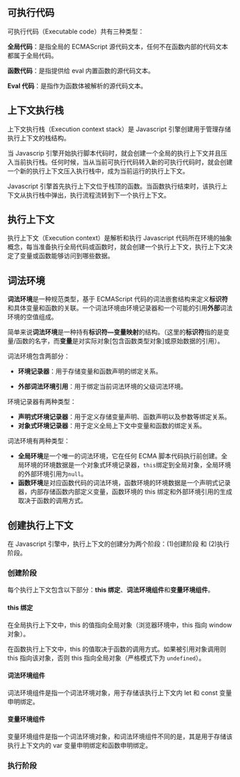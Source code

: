 ## 可执行代码

可执行代码（Executable code）共有三种类型：

**全局代码**：是指全局的 ECMAScript 源代码文本，任何不在函数内部的代码文本都属于全局代码。

**函数代码**：是指提供给 eval 内置函数的源代码文本。

**Eval 代码**：是指作为函数体被解析的源代码文本。

## 上下文执行栈

上下文执行栈（Execution context stack）是 Javascript 引擎创建用于管理存储执行上下文的栈结构。

当 Javascrip 引擎开始执行脚本代码时，就会创建一个全局的执行上下文并且压入当前执行栈。任何时候，当从当前可执行代码转入新的可执行代码时，就会创建一个新的执行上下文压入执行栈中，成为当前运行的执行上下文。

Javascript 引擎首先执行上下文位于栈顶的函数。当函数执行结束时，该执行上下文从执行栈中弹出，执行流程流转到下一个执行上下文。

## 执行上下文

执行上下文（Execution context）是解析和执行 Javascript 代码所在环境的抽象概念，每当准备执行全局代码或函数时，就会创建一个执行上下文，执行上下文决定了变量或函数能够访问到哪些数据。

## 词法环境

**词法环境**是一种规范类型，基于 ECMAScript 代码的词法嵌套结构来定义**标识符**和具体变量和函数的关联。一个词法环境由环境记录器和一个可能的引用**外部**词法环境的空值组成。

简单来说**词法环境**是一种持有**标识符—变量映射**的结构。（这里的**标识符**指的是变量/函数的名字，而**变量**是对实际对象[包含函数类型对象]或原始数据的引用）。

词法环境包含两部分：

* **环境记录器**：用于存储变量和函数声明的绑定关系。

* **外部词法环境引用**：用于绑定当前词法环境的父级词法环境。

环境记录器有两种类型：

* **声明式环境记录器**：用于定义存储变量声明、函数声明以及参数等绑定关系。
* **对象式环境记录器**：用于定义全局上下文中变量和函数的绑定关系。

词法环境有两种类型：

* **全局环境**是一个唯一的词法环境，它在任何 ECMA 脚本代码执行前创建。全局环境的环境数据是一个对象式环境记录器，`this`绑定到全局对象，全局环境的外部环境引用为`null`。
* **函数环境**是对应函数代码的词法环境，函数环境的环境数据是一个声明式记录器，内部存储函数内部定义变量，函数环境的 this 绑定和外部环境引用的生成取决于函数的调用方式。

## 创建执行上下文

在 Javascript 引擎中，执行上下文的创建分为两个阶段：(1)创建阶段 和 (2)执行阶段。

### 创建阶段

每个执行上下文包含以下部分：**this 绑定**、**词法环境组件**和**变量环境组件**。

####  this 绑定

在全局执行上下文中，this 的值指向全局对象（浏览器环境中，this 指向 window 对象）。

在函数执行上下文中，this 的值取决于函数的调用方式。如果被引用对象调用则 this 指向该对象，否则 this 指向全局对象（严格模式下为 `undefined`）。

#### 词法环境组件

词法环境组件是指一个词法环境对象，用于存储该执行上下文内 let 和 const 变量申明绑定。

#### 变量环境组件

变量环境组件是指一个词法环境对象，和词法环境组件不同的是，其是用于存储该执行上下文内的 var 变量申明绑定和函数申明绑定。

### 执行阶段
